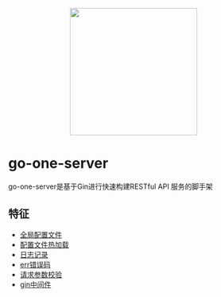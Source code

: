 <p align="center"><img src="https://user-images.githubusercontent.com/55381228/97401757-56c5ef80-192c-11eb-8822-67b458609093.png" width="256px"/></p>

# go-one-server
go-one-server是基于Gin进行快速构建RESTful API 服务的脚手架


## 特征

- [全局配置文件](https://github.com/togettoyou/go-one-server/blob/main/util/conf/conf.go)
- [配置文件热加载](https://github.com/togettoyou/go-one-server/blob/main/util/util.go)
- [日志记录](https://github.com/togettoyou/go-one-server/blob/main/util/logger/logger.go)
- [err错误码](https://github.com/togettoyou/go-one-server/blob/main/util/errno/code.go)
- [请求参数校验](https://github.com/togettoyou/go-one-server/blob/main/util/validator/validate.go)
- [gin中间件](https://github.com/togettoyou/go-one-server/blob/main/router/middleware/README.md)
